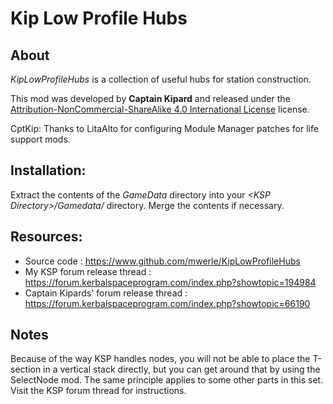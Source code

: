 # Kip Low Profile Hubs

## About

*KipLowProfileHubs* is a collection of useful hubs for station construction.

This mod was developed by **Captain Kipard** and released under the [Attribution-NonCommercial-ShareAlike 4.0 International License][Lic] license.

CptKip: Thanks to LitaAlto for configuring Module Manager patches for life support mods.

[Lic]: https://creativecommons.org/licenses/by-nc-sa/4.0/

## Installation:

Extract the contents of the *GameData* directory into your *<KSP Directory\>/Gamedata/* directory. Merge the contents if necessary.

## Resources:

- Source code : https://www.github.com/mwerle/KipLowProfileHubs
- My KSP forum release thread : https://forum.kerbalspaceprogram.com/index.php?showtopic=194984
- Captain Kipards' forum release thread : https://forum.kerbalspaceprogram.com/index.php?showtopic=66190

## Notes
Because of the way KSP handles nodes, you will not be able to place the T-section in a vertical stack directly, but you can get around that by using the SelectNode mod. The same principle applies to some other parts in this set. Visit the KSP forum thread for instructions.
